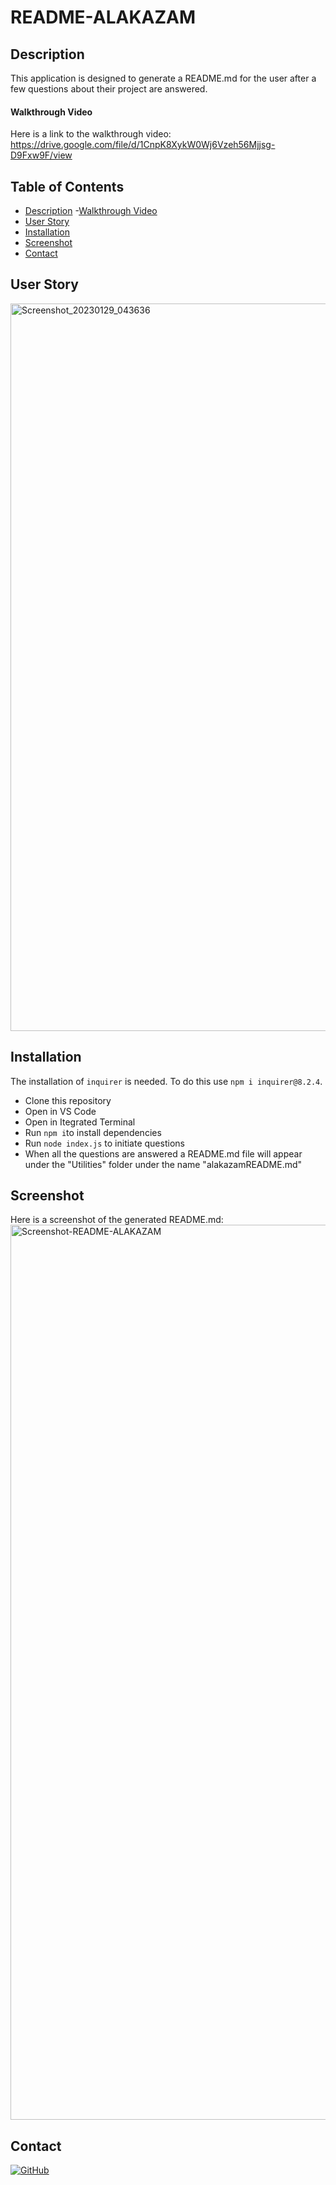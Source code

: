 # README-ALAKAZAM
## Description
This application is designed to generate a README.md for the user after a few questions about their project are answered.

#### Walkthrough Video
Here is a link to the walkthrough video:
https://drive.google.com/file/d/1CnpK8XykW0Wj6Vzeh56Mjjsg-D9Fxw9F/view

## Table of Contents
- [Description](#description)
    -[Walkthrough Video](#walkthrough-video)
- [User Story](#user-story)
- [Installation](#installation)
- [Screenshot](#screenshot)
- [Contact](#contact)

## User Story
<img width="1164" alt="Screenshot_20230129_043636" src="https://user-images.githubusercontent.com/105945177/215326570-711f81fc-0b23-427f-a0bb-ffd5ac51f257.png">

## Installation 
The installation of `inquirer` is needed. To do this use `npm i inquirer@8.2.4`.
- Clone this repository
- Open in VS Code
- Open in Itegrated Terminal
- Run `npm i`to install dependencies
- Run `node index.js` to initiate questions
- When all the questions are answered a README.md file will appear under the "Utilities" folder under the name "alakazamREADME.md"

## Screenshot
Here is a screenshot of the generated README.md:
<img width="1432" alt="Screenshot-README-ALAKAZAM" src="https://user-images.githubusercontent.com/105945177/210282091-b79e3687-7ab2-49ef-99ff-fbe8bdf0e1ed.png">


## Contact
[![GitHub](https://img.shields.io/badge/GitHub-%40subie23-181717.svg?logo=github&style=social)](https://github.com/subie23)
